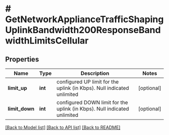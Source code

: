# # GetNetworkApplianceTrafficShapingUplinkBandwidth200ResponseBandwidthLimitsCellular

## Properties

Name | Type | Description | Notes
------------ | ------------- | ------------- | -------------
**limit_up** | **int** | configured UP limit for the uplink (in Kbps).  Null indicated unlimited | [optional]
**limit_down** | **int** | configured DOWN limit for the uplink (in Kbps).  Null indicated unlimited | [optional]

[[Back to Model list]](../../README.md#models) [[Back to API list]](../../README.md#endpoints) [[Back to README]](../../README.md)
